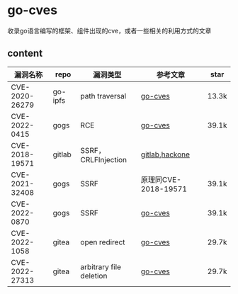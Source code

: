 # go-cves
收录go语言编写的框架、组件出现的cve，或者一些相关的利用方式的文章
## content

| 漏洞名称       | repo    | 漏洞类型                | 参考文章                                                     | star  |
| -------------- | ------- | ----------------------- | ------------------------------------------------------------ | ----- |
| CVE-2020-26279 | go-ipfs | path traversal          | [go-cves](CVE-2020-26279/CVE-2020-26279.md)                  | 13.3k |
| CVE-2022-0415  | gogs    | RCE                     | [go-cves](CVE-2022-0415/CVE-2022-0415.md)                    | 39.1k |
| CVE-2018-19571 | gitlab  | SSRF，CRLFInjection     | [gitlab](https://gitlab.com/gitlab-org/gitlab/-/issues/8438),[hackone](https://hackerone.com/reports/441090) |       |
| CVE-2021-32408 | gogs    | SSRF                    | 原理同CVE-2018-19571                                         | 39.1k |
| CVE-2022-0870  | gogs    | SSRF                    | [go-cves](CVE-2022-0415/CVE-2022-0415.md)                    | 39.1k |
| CVE-2022-1058  | gitea   | open redirect           | [go-cves](CVE-2022-1058/CVE-2022-1058.md)                    | 29.7k |
| CVE-2022-27313 | gitea   | arbitrary file deletion | [go-cves](CVE-2022-27313/CVE-2022-27313.md)                  | 29.7k |

